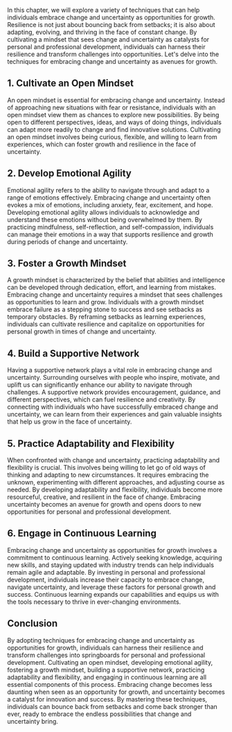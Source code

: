 
In this chapter, we will explore a variety of techniques that can help individuals embrace change and uncertainty as opportunities for growth. Resilience is not just about bouncing back from setbacks; it is also about adapting, evolving, and thriving in the face of constant change. By cultivating a mindset that sees change and uncertainty as catalysts for personal and professional development, individuals can harness their resilience and transform challenges into opportunities. Let's delve into the techniques for embracing change and uncertainty as avenues for growth.

## 1\. Cultivate an Open Mindset

An open mindset is essential for embracing change and uncertainty. Instead of approaching new situations with fear or resistance, individuals with an open mindset view them as chances to explore new possibilities. By being open to different perspectives, ideas, and ways of doing things, individuals can adapt more readily to change and find innovative solutions. Cultivating an open mindset involves being curious, flexible, and willing to learn from experiences, which can foster growth and resilience in the face of uncertainty.

## 2\. Develop Emotional Agility

Emotional agility refers to the ability to navigate through and adapt to a range of emotions effectively. Embracing change and uncertainty often evokes a mix of emotions, including anxiety, fear, excitement, and hope. Developing emotional agility allows individuals to acknowledge and understand these emotions without being overwhelmed by them. By practicing mindfulness, self-reflection, and self-compassion, individuals can manage their emotions in a way that supports resilience and growth during periods of change and uncertainty.

## 3\. Foster a Growth Mindset

A growth mindset is characterized by the belief that abilities and intelligence can be developed through dedication, effort, and learning from mistakes. Embracing change and uncertainty requires a mindset that sees challenges as opportunities to learn and grow. Individuals with a growth mindset embrace failure as a stepping stone to success and see setbacks as temporary obstacles. By reframing setbacks as learning experiences, individuals can cultivate resilience and capitalize on opportunities for personal growth in times of change and uncertainty.

## 4\. Build a Supportive Network

Having a supportive network plays a vital role in embracing change and uncertainty. Surrounding ourselves with people who inspire, motivate, and uplift us can significantly enhance our ability to navigate through challenges. A supportive network provides encouragement, guidance, and different perspectives, which can fuel resilience and creativity. By connecting with individuals who have successfully embraced change and uncertainty, we can learn from their experiences and gain valuable insights that help us grow in the face of uncertainty.

## 5\. Practice Adaptability and Flexibility

When confronted with change and uncertainty, practicing adaptability and flexibility is crucial. This involves being willing to let go of old ways of thinking and adapting to new circumstances. It requires embracing the unknown, experimenting with different approaches, and adjusting course as needed. By developing adaptability and flexibility, individuals become more resourceful, creative, and resilient in the face of change. Embracing uncertainty becomes an avenue for growth and opens doors to new opportunities for personal and professional development.

## 6\. Engage in Continuous Learning

Embracing change and uncertainty as opportunities for growth involves a commitment to continuous learning. Actively seeking knowledge, acquiring new skills, and staying updated with industry trends can help individuals remain agile and adaptable. By investing in personal and professional development, individuals increase their capacity to embrace change, navigate uncertainty, and leverage these factors for personal growth and success. Continuous learning expands our capabilities and equips us with the tools necessary to thrive in ever-changing environments.

## Conclusion

By adopting techniques for embracing change and uncertainty as opportunities for growth, individuals can harness their resilience and transform challenges into springboards for personal and professional development. Cultivating an open mindset, developing emotional agility, fostering a growth mindset, building a supportive network, practicing adaptability and flexibility, and engaging in continuous learning are all essential components of this process. Embracing change becomes less daunting when seen as an opportunity for growth, and uncertainty becomes a catalyst for innovation and success. By mastering these techniques, individuals can bounce back from setbacks and come back stronger than ever, ready to embrace the endless possibilities that change and uncertainty bring.
